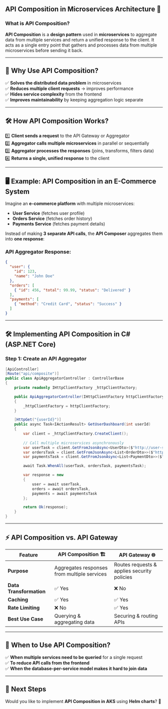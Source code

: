 ## **API Composition in Microservices Architecture** 🚀

### **What is API Composition?**  
**API Composition** is a **design pattern** used in **microservices** to aggregate data from multiple services and return a unified response to the client. It acts as a single entry point that gathers and processes data from multiple microservices before sending it back.  

---

## **🚀 Why Use API Composition?**
✅ **Solves the distributed data problem** in microservices  
✅ **Reduces multiple client requests** → improves performance  
✅ **Hides service complexity** from the frontend  
✅ **Improves maintainability** by keeping aggregation logic separate  

---

## **🛠️ How API Composition Works?**
1️⃣ **Client sends a request** to the API Gateway or Aggregator  
2️⃣ **Aggregator calls multiple microservices** in parallel or sequentially  
3️⃣ **Aggregator processes the responses** (joins, transforms, filters data)  
4️⃣ **Returns a single, unified response** to the client  

---

## **🖥️ Example: API Composition in an E-Commerce System**  
Imagine an **e-commerce platform** with multiple microservices:  

- **User Service** (fetches user profile)  
- **Orders Service** (fetches order history)  
- **Payments Service** (fetches payment details)  

Instead of making **3 separate API calls**, the **API Composer** aggregates them into **one response**:

### **API Aggregator Response:**
```json
{
  "user": {
    "id": 123,
    "name": "John Doe"
  },
  "orders": [
    { "id": 456, "total": 99.99, "status": "Delivered" }
  ],
  "payments": [
    { "method": "Credit Card", "status": "Success" }
  ]
}
```

---

## **🛠️ Implementing API Composition in C# (ASP.NET Core)**
### **Step 1: Create an API Aggregator**
```csharp
[ApiController]
[Route("api/composite")]
public class ApiAggregatorController : ControllerBase
{
    private readonly IHttpClientFactory _httpClientFactory;

    public ApiAggregatorController(IHttpClientFactory httpClientFactory)
    {
        _httpClientFactory = httpClientFactory;
    }

    [HttpGet("{userId}")]
    public async Task<IActionResult> GetUserDashboard(int userId)
    {
        var client = _httpClientFactory.CreateClient();
        
        // Call multiple microservices asynchronously
        var userTask = client.GetFromJsonAsync<UserDto>($"http://user-service/api/users/{userId}");
        var ordersTask = client.GetFromJsonAsync<List<OrderDto>>($"http://orders-service/api/orders/{userId}");
        var paymentsTask = client.GetFromJsonAsync<List<PaymentDto>>($"http://payments-service/api/payments/{userId}");

        await Task.WhenAll(userTask, ordersTask, paymentsTask);

        var response = new
        {
            user = await userTask,
            orders = await ordersTask,
            payments = await paymentsTask
        };

        return Ok(response);
    }
}
```

---

## **⚡ API Composition vs. API Gateway**
| Feature              | API Composition 🏗 | API Gateway 🌐 |
|----------------------|------------------|--------------|
| **Purpose**         | Aggregates responses from multiple services | Routes requests & applies security policies |
| **Data Transformation** | ✅ Yes | ❌ No |
| **Caching**         | ✅ Yes | ✅ Yes |
| **Rate Limiting**   | ❌ No | ✅ Yes |
| **Best Use Case**   | Querying & aggregating data | Securing & routing APIs |

---

## **🎯 When to Use API Composition?**
✅ **When multiple services need to be queried** for a single request  
✅ **To reduce API calls from the frontend**  
✅ **When the database-per-service model makes it hard to join data**  

---

## **🚀 Next Steps**
Would you like to implement **API Composition in AKS** using **Helm charts**? 🎯